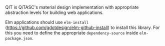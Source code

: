 QIT is QiTASC's material design implementation with appropriate abstraction levels for building web applications.

Elm applications should use `elm-install` (https://github.com/gdotdesign/elm-github-install) to install this library. For this you need to define the appropriate `dependency-source` inside `elm-package.json`.

